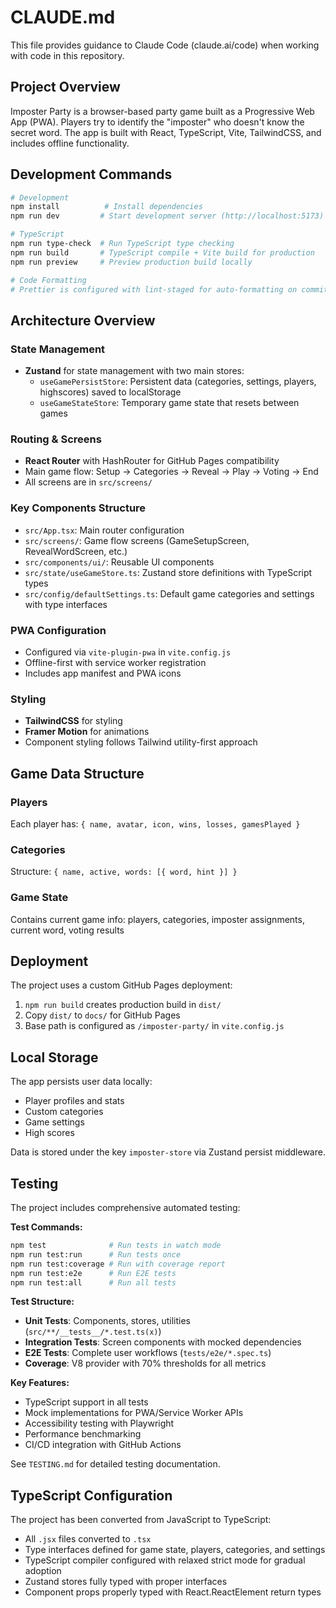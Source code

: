 # CLAUDE.md

This file provides guidance to Claude Code (claude.ai/code) when working with code in this repository.

## Project Overview

Imposter Party is a browser-based party game built as a Progressive Web App (PWA). Players try to identify the "imposter" who doesn't know the secret word. The app is built with React, TypeScript, Vite, TailwindCSS, and includes offline functionality.

## Development Commands

```bash
# Development
npm install          # Install dependencies
npm run dev         # Start development server (http://localhost:5173)

# TypeScript
npm run type-check  # Run TypeScript type checking
npm run build       # TypeScript compile + Vite build for production
npm run preview     # Preview production build locally

# Code Formatting
# Prettier is configured with lint-staged for auto-formatting on commit
```

## Architecture Overview

### State Management

- **Zustand** for state management with two main stores:
  - `useGamePersistStore`: Persistent data (categories, settings, players, highscores) saved to localStorage
  - `useGameStateStore`: Temporary game state that resets between games

### Routing & Screens

- **React Router** with HashRouter for GitHub Pages compatibility
- Main game flow: Setup → Categories → Reveal → Play → Voting → End
- All screens are in `src/screens/`

### Key Components Structure

- `src/App.tsx`: Main router configuration
- `src/screens/`: Game flow screens (GameSetupScreen, RevealWordScreen, etc.)
- `src/components/ui/`: Reusable UI components
- `src/state/useGameStore.ts`: Zustand store definitions with TypeScript types
- `src/config/defaultSettings.ts`: Default game categories and settings with type interfaces

### PWA Configuration

- Configured via `vite-plugin-pwa` in `vite.config.js`
- Offline-first with service worker registration
- Includes app manifest and PWA icons

### Styling

- **TailwindCSS** for styling
- **Framer Motion** for animations
- Component styling follows Tailwind utility-first approach

## Game Data Structure

### Players

Each player has: `{ name, avatar, icon, wins, losses, gamesPlayed }`

### Categories

Structure: `{ name, active, words: [{ word, hint }] }`

### Game State

Contains current game info: players, categories, imposter assignments, current word, voting results

## Deployment

The project uses a custom GitHub Pages deployment:

1. `npm run build` creates production build in `dist/`
2. Copy `dist/` to `docs/` for GitHub Pages
3. Base path is configured as `/imposter-party/` in `vite.config.js`

## Local Storage

The app persists user data locally:

- Player profiles and stats
- Custom categories
- Game settings
- High scores

Data is stored under the key `imposter-store` via Zustand persist middleware.

## Testing

The project includes comprehensive automated testing:

**Test Commands:**

```bash
npm test              # Run tests in watch mode
npm run test:run      # Run tests once
npm run test:coverage # Run with coverage report
npm run test:e2e      # Run E2E tests
npm run test:all      # Run all tests
```

**Test Structure:**

- **Unit Tests**: Components, stores, utilities (`src/**/__tests__/*.test.ts(x)`)
- **Integration Tests**: Screen components with mocked dependencies
- **E2E Tests**: Complete user workflows (`tests/e2e/*.spec.ts`)
- **Coverage**: V8 provider with 70% thresholds for all metrics

**Key Features:**

- TypeScript support in all tests
- Mock implementations for PWA/Service Worker APIs
- Accessibility testing with Playwright
- Performance benchmarking
- CI/CD integration with GitHub Actions

See `TESTING.md` for detailed testing documentation.

## TypeScript Configuration

The project has been converted from JavaScript to TypeScript:

- All `.jsx` files converted to `.tsx`
- Type interfaces defined for game state, players, categories, and settings
- TypeScript compiler configured with relaxed strict mode for gradual adoption
- Zustand stores fully typed with proper interfaces
- Component props properly typed with React.ReactElement return types
